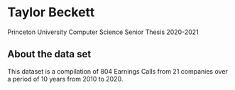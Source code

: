 # Taylor Beckett
Princeton University 
Computer Science Senior Thesis 2020-2021




## About the data set

This dataset is a compilation of 804 Earnings Calls from 21 companies over a period of 10 years from 2010 to 2020.
